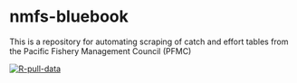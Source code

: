 # nmfs-bluebook

This is a repository for automating scraping of catch and effort tables from the Pacific Fishery Management Council (PFMC)

[![R-pull-data](https://github.com/ericward-noaa/nmfs-bluebook/actions/workflows/R-pull-data.yml/badge.svg)](https://github.com/ericward-noaa/nmfs-bluebook/actions/workflows/R-pull-data.yml)

